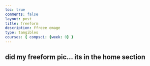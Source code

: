 ```yaml
---
toc: true
comments: false
layout: post
title: freeform
description: ffreee emage
type: tangibles
courses: { compsci: {week: 0} }
---
```


## did my freeform pic... its in the home section